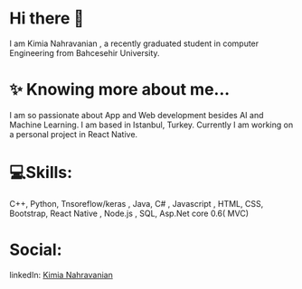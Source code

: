 # Hi there 👋
I am Kimia Nahravanian , a recently graduated student in computer Engineering from Bahcesehir University.

# ✨ Knowing more about me...
I am so passionate about App and Web development  besides AI and Machine Learning.
I am based in Istanbul, Turkey.
Currently I am working on a personal project in React Native.

# 💻Skills:
C++, Python,  Tnsoreflow/keras , Java, C# , Javascript , HTML,  CSS, Bootstrap,  React Native , Node.js , SQL, Asp.Net core 0.6( MVC)

# Social:
linkedIn: [Kimia Nahravanian](http://linkedin.com/in/kimia-nahravanian-0a60791b4)




